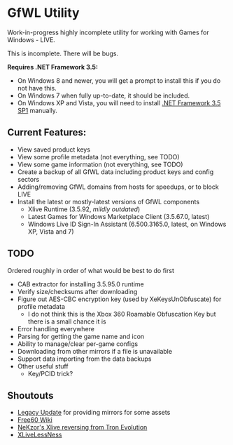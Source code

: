 # GfWL Utility

Work-in-progress highly incomplete utility for working with Games for Windows - LIVE.

This is incomplete. There will be bugs.

**Requires .NET Framework 3.5:**

* On Windows 8 and newer, you will get a prompt to install this if you do not have this.
* On Windows 7 when fully up-to-date, it should be included.
* On Windows XP and Vista, you will need to install [.NET Framework 3.5 SP1](https://dotnet.microsoft.com/en-us/download/dotnet-framework/net35-sp1) manually.

## Current Features:

- View saved product keys
- View some profile metadata (not everything, see TODO)
- View some game information (not everything, see TODO)
- Create a backup of all GfWL data including product keys and config sectors
- Adding/removing GfWL domains from hosts for speedups, or to block LIVE
- Install the latest or mostly-latest versions of GfWL components
    - Xlive Runtime (3.5.92, *mildly outdated*)
	- Latest Games for Windows Marketplace Client (3.5.67.0, latest)
	- Windows Live ID Sign-In Assistant (6.500.3165.0, latest, on Windows XP, Vista and 7)

## TODO

Ordered roughly in order of what would be best to do first

- CAB extractor for installing 3.5.95.0 runtime
- Verify size/checksums after downloading
- Figure out AES-CBC encryption key (used by XeKeysUnObfuscate) for profile metadata
    - I do not think this is the Xbox 360 Roamable Obfuscation Key but there is a small chance it is
- Error handling everywhere
- Parsing for getting the game name and icon
- Ability to manage/clear per-game configs
- Downloading from other mirrors if a file is unavailable
- Support data importing from the data backups
- Other useful stuff
    - Key/PCID trick?

## Shoutouts

* [Legacy Update](https://legacyupdate.net) for providing mirrors for some assets
* [Free60 Wiki](https://free60.org/)
* [NeKzor's Xlive reversing from Tron Evolution](https://github.com/NeKzor/tem/blob/master/doc/src/reversed/xlive.md)
* [XLiveLessNess](https://gitlab.com/GlitchyScripts/xlivelessness)
